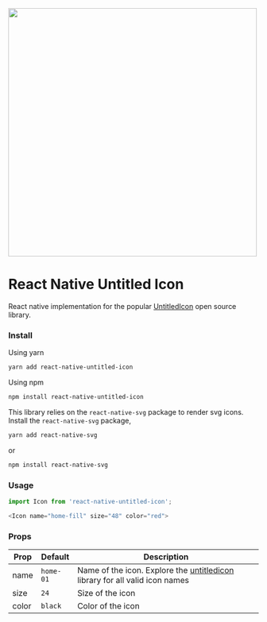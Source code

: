 <img src="https://user-images.githubusercontent.com/19279756/106659815-3d84ad00-65c5-11eb-97de-369b2d77de45.png" width="500">

# React Native Untitled Icon
React native implementation for the popular [UntitledIcon](https://untitled-ui.com) open source library.

### Install
Using yarn
```bash
yarn add react-native-untitled-icon
```

Using npm

```bash
npm install react-native-untitled-icon
```

This library relies on the `react-native-svg` package to render svg icons. Install the `react-native-svg` package,

```bash
yarn add react-native-svg
```
or
```bash
npm install react-native-svg
```


### Usage
```javascript
import Icon from 'react-native-untitled-icon';
```

```javascript
<Icon name="home-fill" size="48" color="red">
```

### Props
|Prop|Default|Description|
|----|-----|-----|
|name|`home-01`| Name of the icon. Explore the [untitledicon](https://untitledui-icon.com) library for all valid icon names|
|size|`24`|Size of the icon|
|color| `black`| Color of the icon|
